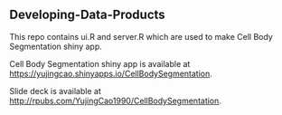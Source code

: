 ## Developing-Data-Products
This repo contains ui.R and server.R which are used to make Cell Body Segmentation shiny app.

Cell Body Segmentation shiny app is available at https://yujingcao.shinyapps.io/CellBodySegmentation.

Slide deck is available at http://rpubs.com/YujingCao1990/CellBodySegmentation.
